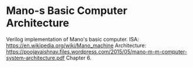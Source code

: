 # Mano-s Basic Computer Architecture
Verilog implementation of Mano's basic computer.
ISA: https://en.wikipedia.org/wiki/Mano_machine
Architecture: https://poojavaishnav.files.wordpress.com/2015/05/mano-m-m-computer-system-architecture.pdf Chapter 6.
